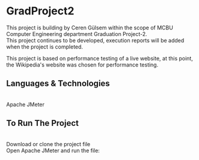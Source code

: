# GradProject2

This project is building by Ceren Gülsem within the scope of MCBU Computer Engineering department Graduation Project-2.
<br>This project continues to be developed, execution reports will be added when the project is completed.

This project is based on performance testing of a live website, at this point, the Wikipedia's website was chosen for performance testing.

## Languages & Technologies
<br>Apache JMeter</br>

## To Run The Project
<br>Download or clone the project file</br>Open Apache JMeter and run the file:
